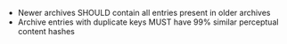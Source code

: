 - Newer archives SHOULD contain all entries present in older archives
- Archive entries with duplicate keys MUST have 99% similar perceptual content hashes
